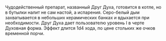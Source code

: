 Чудодейственный препарат, названный Друг Духа, готовится в котле, но в бутылки налит не сам настой, а испарения. Серо-белый дым захватывается в небольших керамических банках и вдыхается при необходимости. Друг Духа дает пользователю уровень I в черте Духовная форма. Эффект длится 1d4 хода, по цене стольких же очков временной порчи.